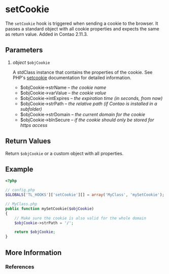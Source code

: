 # setCookie


The `setCookie` hook is triggered when sending a cookie to the browser. It passes a standard object with all cookie properties and expects the same as return value. Added in Contao 2.11.3.


## Parameters 

1. *object* `$objCookie`

	A stdClass instance that contains the properties of the cookie. See PHP's [setcookie](http://php.net/setcookie) documentation for detailed information.
	- $objCookie->strName		*– the cookie name*
	- $objCookie->varValue		*– the cookie value*
	- $objCookie->intExpires	*– the expiration time (in seconds, from now)*
	- $objCookie->strPath		*– the relative path (if Contao is installed in a subfolder)*
	- $objCookie->strDomain		*– the current domain for the cookie*
	- $objCookie->blnSecure		*– if the cookie should only be stored for https access*


## Return Values 

Return `$objCookie` or a custom object with all properties.


## Example 

```php
<?php

// config.php
$GLOBALS['TL_HOOKS']['setCookie'][] = array('MyClass', 'mySetCookie');

// MyClass.php
public function mySetCookie($objCookie)
{
	// Make sure the cookie is also valid for the whole domain
	$objCookie->strPath = '/';

	return $objCookie;
}
```


## More Information


### References

